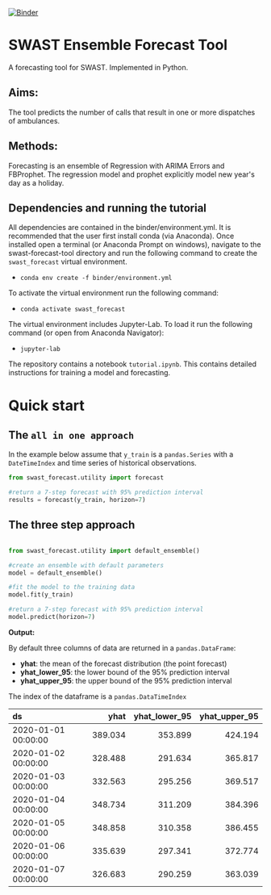 [![Binder](https://mybinder.org/badge_logo.svg)](https://mybinder.org/v2/gh/TomMonks/swast-forecast-tool/master)

# SWAST Ensemble Forecast Tool

A forecasting tool for SWAST. Implemented in Python.

## Aims: 

The tool predicts the number of calls that result in one or more dispatches of ambulances. 

## Methods:

Forecasting is an ensemble of Regression with ARIMA Errors and FBProphet.  The regression model and prophet explicitly model new year's day as a holiday.

## Dependencies and running the tutorial

All dependencies are contained in the binder/environment.yml.  It is recommended that the user first install conda (via Anaconda).  Once installed open a terminal (or Anaconda Prompt on windows), navigate to the swast-forecast-tool directory and run the following command to create the `swast_forecast` virtual environment.

* `conda env create -f binder/environment.yml`

To activate the virtual environment run the following command:

* `conda activate swast_forecast`

The virtual environment includes Jupyter-Lab.  To load it run the following command (or open from Anaconda Navigator):

* `jupyter-lab`

The repository contains a notebook `tutorial.ipynb`.  This contains detailed instructions for training a model and forecasting.

# Quick start

## The `all in one approach`

In the example below assume that `y_train` is a `pandas.Series` with a `DateTimeIndex` and time series of historical observations.

```python
from swast_forecast.utility import forecast

#return a 7-step forecast with 95% prediction interval
results = forecast(y_train, horizon=7)

```


## The three step approach

```python

from swast_forecast.utility import default_ensemble()

#create an ensemble with default parameters
model = default_ensemble()

#fit the model to the training data
model.fit(y_train)

#return a 7-step forecast with 95% prediction interval
model.predict(horizon=7)
```

**Output:**

By default three columns of data are returned in a `pandas.DataFrame`: 

* **yhat**: the mean of the forecast distribution (the point forecast)
* **yhat_lower_95**: the lower bound of the 95\% prediction interval
* **yhat_upper_95**: the upper bound of the 95\% prediction interval

The index of the dataframe is a `pandas.DataTimeIndex` 


| ds                  |    yhat | yhat_lower_95 | yhat_upper_95 |
| :------------------ | ------: | ------------: | -----------: |
| 2020-01-01 00:00:00 | 389.034 |       353.899 |      424.194 |
| 2020-01-02 00:00:00 | 328.488 |       291.634 |      365.817 |
| 2020-01-03 00:00:00 | 332.563 |       295.256 |      369.517 |
| 2020-01-04 00:00:00 | 348.734 |       311.209 |      384.396 |
| 2020-01-05 00:00:00 | 348.858 |       310.358 |      386.455 |
| 2020-01-06 00:00:00 | 335.639 |       297.341 |      372.774 |
| 2020-01-07 00:00:00 | 326.683 |       290.259 |      363.039 |


